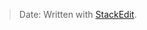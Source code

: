 > Date: Written with [StackEdit](https://stackedit.io/).
<!--stackedit_data:
eyJoaXN0b3J5IjpbMTIwODgzMzUxMF19
-->